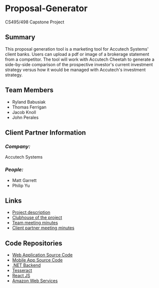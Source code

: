 # Proposal-Generator
CS495/498 Capstone Project

## **Summary**

This proposal generation tool is a marketing tool for Accutech Systems' client banks. Users can upload a pdf or image of a brokerage statement from a competitor. The tool will work with Accutech Cheetah to generate a side-by-side comparison of the prospective investor's current investment strategy versus how it would be managed with Accutech's investment strategy.

## **Team Members**

- Ryland Babusiak
- Thomas Ferrigan
- Jacob Knoll
- John Perales

## **Client Partner Information**

### *Company:*
Accutech Systems

### *People:*
- Matt Garrett
- Philip Yu

## **Links**

- [Project description](ProjectDescription.md)
- [Clubhouse of the project](https://app.clubhouse.io/cscap)
- [Team meeting minutes](MeetingMinutes/Team)
- [Client partner meeting minutes](MeetingMinutes/ClientPartner)

## **Code Repositories**

- [Web Application Source Code](https://github.com/japperales/CS495-Capstone-Puma)
- [Mobile App Source Code](https://github.com/japperales/CS495-Puma-Mobile)
- [.NET Backend](https://dotnet.microsoft.com/)
- [Tesseract](https://github.com/tesseract-ocr/tesseract)
- [React JS](https://reactjs.org/)
- [Amazon Web Services](https://aws.amazon.com/)

